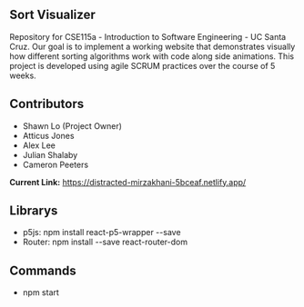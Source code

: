 ## Sort Visualizer
Repository for CSE115a - Introduction to Software Engineering - UC Santa Cruz. Our goal is to implement a working website that demonstrates visually how different sorting algorithms work with code along side animations. This project is developed using agile SCRUM practices over the course of 5 weeks.

## Contributors
* Shawn Lo (Project Owner)
* Atticus Jones
* Alex Lee
* Julian Shalaby
* Cameron Peeters

**Current Link:** https://distracted-mirzakhani-5bceaf.netlify.app/

## Librarys
  * p5js: npm install react-p5-wrapper --save
  * Router: npm install --save react-router-dom
  
## Commands
  * npm start
  

